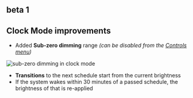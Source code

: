 ## beta 1

## Clock Mode improvements

* Added **Sub-zero dimming** range *(can be disabled from the [Controls menu](https://app.lunar.fyi/display/controls))*

![sub-zero dimming in clock mode](https://files.lunar.fyi/clock-mode-subzero.png)

* **Transitions** to the next schedule start from the current brightness
* If the system wakes within 30 minutes of a passed schedule, the brightness of that is re-applied